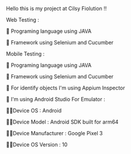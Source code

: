 Hello this is my project at Cilsy Fiolution !!

Web Testing :

 Programing language using JAVA

 Framework using Selenium and Cucumber

Mobile Testing :

 Programing language using JAVA

 Framework using Selenium and Cucumber

 For identify objects I'm using Appium Inspector

 I'm using Android Studio For Emulator : 

Device OS : Android

Device Model : Android SDK built for arm64

Device Manufacturer : Google Pixel 3

Device OS Version : 10



